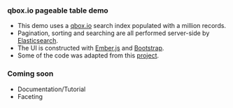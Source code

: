 ### qbox.io pageable table demo

- This demo uses a [qbox.io](http://qbox.io) search index populated with a million records.
- Pagination, sorting and searching are all performed server-side by [Elasticsearch](http://www.elasticsearch.org).
- The UI is constructed with [Ember.js](http://emberjs.com) and [Bootstrap](http://twitter.github.io/bootstrap).
- Some of the code was adapted from this [project](https://github.com/VisualGuruz/emberjs-pageable).

### Coming soon

- Documentation/Tutorial
- Faceting